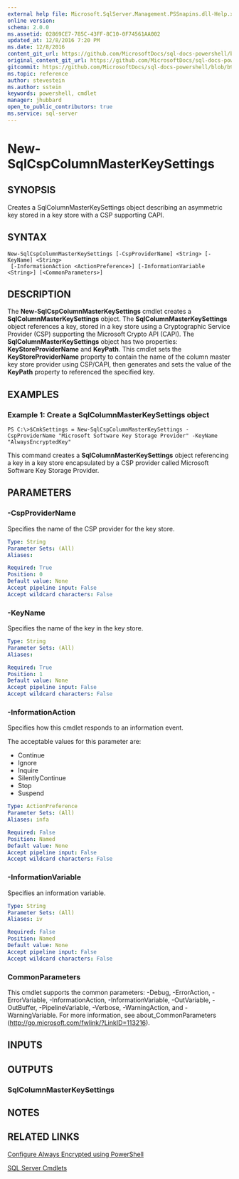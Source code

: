 ```yaml
---
external help file: Microsoft.SqlServer.Management.PSSnapins.dll-Help.xml
online version: 
schema: 2.0.0
ms.assetid: 02869CE7-785C-43FF-8C10-0F74561AA002
updated_at: 12/8/2016 7:20 PM
ms.date: 12/8/2016
content_git_url: https://github.com/MicrosoftDocs/sql-docs-powershell/blob/master/sqlserver-cmdlets/sqlserver/vlatest/New-SqlCspColumnMasterKeySettings.md
original_content_git_url: https://github.com/MicrosoftDocs/sql-docs-powershell/blob/master/sqlserver-cmdlets/sqlserver/vlatest/New-SqlCspColumnMasterKeySettings.md
gitcommit: https://github.com/MicrosoftDocs/sql-docs-powershell/blob/b925b18b49186ab91cfeb5201e061d569d0eeae2/sqlserver-cmdlets/sqlserver/vlatest/New-SqlCspColumnMasterKeySettings.md
ms.topic: reference
author: stevestein
ms.author: sstein
keywords: powershell, cmdlet
manager: jhubbard
open_to_public_contributors: true
ms.service: sql-server
---
```


# New-SqlCspColumnMasterKeySettings

## SYNOPSIS
Creates a SqlColumnMasterKeySettings object describing an asymmetric key stored in a key store with a CSP supporting CAPI.

## SYNTAX

```
New-SqlCspColumnMasterKeySettings [-CspProviderName] <String> [-KeyName] <String>
 [-InformationAction <ActionPreference>] [-InformationVariable <String>] [<CommonParameters>]
```

## DESCRIPTION
The **New-SqlCspColumnMasterKeySettings** cmdlet creates a **SqlColumnMasterKeySettings** object.
The **SqlColumnMasterKeySettings** object references a key, stored in a key store using a Cryptographic Service Provider (CSP) supporting the Microsoft Crypto API (CAPI).
The **SqlColumnMasterKeySettings** object has two properties: **KeyStoreProviderName** and **KeyPath**.
This cmdlet sets the **KeyStoreProviderName** property to contain the name of the column master key store provider using CSP/CAPI, then generates and sets the value of the **KeyPath** property to referenced the specified key.

## EXAMPLES

### Example 1: Create a SqlColumnMasterKeySettings object
```
PS C:\>$CmkSettings = New-SqlCspColumnMasterKeySettings -CspProviderName "Microsoft Software Key Storage Provider" -KeyName "AlwaysEncryptedKey"
```

This command creates a **SqlColumnMasterKeySettings** object referencing a key in a key store encapsulated by a CSP provider called Microsoft Software Key Storage Provider.

## PARAMETERS

### -CspProviderName
Specifies the name of the CSP provider for the key store.

```yaml
Type: String
Parameter Sets: (All)
Aliases: 

Required: True
Position: 0
Default value: None
Accept pipeline input: False
Accept wildcard characters: False
```

### -KeyName
Specifies the name of the key in the key store.

```yaml
Type: String
Parameter Sets: (All)
Aliases: 

Required: True
Position: 1
Default value: None
Accept pipeline input: False
Accept wildcard characters: False
```

### -InformationAction
Specifies how this cmdlet responds to an information event.

The acceptable values for this parameter are:

- Continue
- Ignore
- Inquire
- SilentlyContinue
- Stop
- Suspend

```yaml
Type: ActionPreference
Parameter Sets: (All)
Aliases: infa

Required: False
Position: Named
Default value: None
Accept pipeline input: False
Accept wildcard characters: False
```

### -InformationVariable
Specifies an information variable.

```yaml
Type: String
Parameter Sets: (All)
Aliases: iv

Required: False
Position: Named
Default value: None
Accept pipeline input: False
Accept wildcard characters: False
```

### CommonParameters
This cmdlet supports the common parameters: -Debug, -ErrorAction, -ErrorVariable, -InformationAction, -InformationVariable, -OutVariable, -OutBuffer, -PipelineVariable, -Verbose, -WarningAction, and -WarningVariable. For more information, see about_CommonParameters (http://go.microsoft.com/fwlink/?LinkID=113216).

## INPUTS

## OUTPUTS

### SqlColumnMasterKeySettings

## NOTES

## RELATED LINKS

[Configure Always Encrypted using PowerShell](https://msdn.microsoft.com/library/mt755926.aspx)

[SQL Server Cmdlets](xref:sqlserver/vlatest/SqlServer.md)


